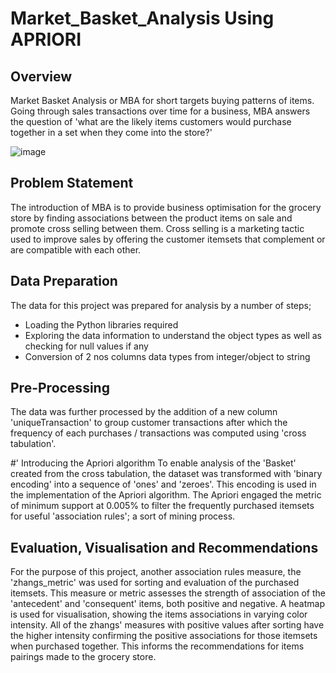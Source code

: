 # Market_Basket_Analysis Using APRIORI

## Overview
Market Basket Analysis or MBA for short targets buying patterns of items. Going through sales transactions over time for a business, MBA answers the question of 'what are the likely items customers would purchase together in a set when they come into the store?'

![image](https://github.com/Christiana286/Market_Basket_Analysis/assets/139984557/b42474d5-2500-44aa-8a88-effe83121c3c)

## Problem Statement
The introduction of MBA is to provide business optimisation for the grocery store by finding associations between the product items on sale and promote cross selling between them. Cross selling is a marketing tactic used to improve sales by offering the customer itemsets that complement or are compatible with each other.

## Data Preparation
The data for this project was prepared for analysis by a number of steps;
- Loading the Python libraries required
- Exploring the data information to understand the object types as well as checking for null values if any
- Conversion of 2 nos columns data types from integer/object to string

## Pre-Processing
The data was further processed by the addition of a new column 'uniqueTransaction' to group customer transactions after which the frequency of each purchases / transactions was computed using 'cross tabulation'.

#' Introducing the Apriori algorithm
To enable analysis of the 'Basket' created from the cross tabulation, the dataset was transformed with 'binary encoding' into a sequence of 'ones' and 'zeroes'. This encoding is used in the implementation of the Apriori algorithm. The Apriori engaged the metric of minimum support at 0.005% to filter the frequently purchased itemsets for useful 'association rules'; a sort of mining process.

## Evaluation, Visualisation and Recommendations
For the purpose of this project, another association rules measure, the 'zhangs_metric' was used for sorting and evaluation of the purchased itemsets. This measure or metric assesses the strength of association of the 'antecedent' and 'consequent' items, both positive and negative.
A heatmap is used for visualisation, showing the items associations in varying color intensity. All of the zhangs' measures with positive values after sorting have the higher intensity confirming the positive associations for those itemsets when purchased together. This informs the recommendations for items pairings made to the grocery store.
